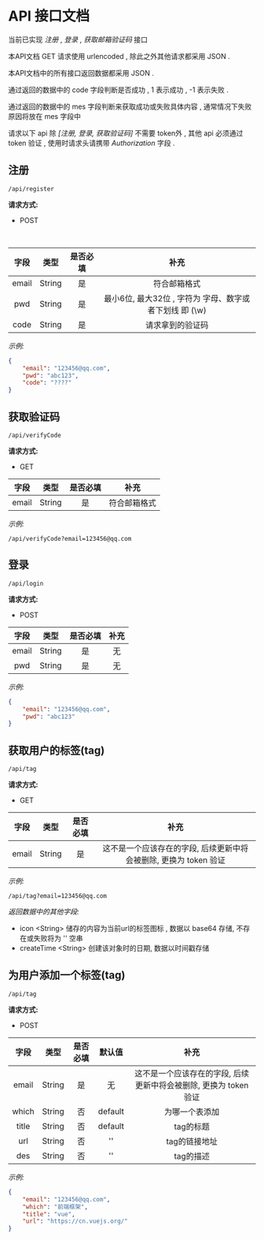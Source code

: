 # API 接口文档

当前已实现 *注册* , *登录* , *获取邮箱验证码* 接口

本API文档 GET 请求使用 urlencoded , 除此之外其他请求都采用 JSON . 

本API文档中的所有接口返回数据都采用 JSON . 

通过返回的数据中的 code 字段判断是否成功 , 1 表示成功 , -1 表示失败 . 

通过返回的数据中的 mes 字段判断来获取成功或失败具体内容 , 通常情况下失败原因将放在 mes 字段中

请求以下 api 除 *[注册, 登录, 获取验证码]* 不需要 token外 , 其他 api 必须通过 token 验证 , 使用时请求头请携带 *Authorization* 字段 . 



## 注册

```api
/api/register
```



**请求方式:** 

- POST

​	

| 字段  | 类型   | 是否必填 |                          补充                           |
| :---: | ------ | :------: | :-----------------------------------------------------: |
| email | String |    是    |                      符合邮箱格式                       |
|  pwd  | String |    是    | 最小6位, 最大32位 , 字符为 字母、数字或者下划线 即 (\w) |
| code  | String |    是    |                    请求拿到的验证码                     |



*示例:*

```json
{
    "email": "123456@qq.com",
    "pwd": "abc123",
    "code": "????"
}
```





## 获取验证码

```api
/api/verifyCode
```



**请求方式:**

- GET



| 字段  |  类型  | 是否必填 |     补充     |
| :---: | :----: | :------: | :----------: |
| email | String |    是    | 符合邮箱格式 |



*示例:*

```urlenconded
/api/verifyCode?email=123456@qq.com
```





## 登录

```api
/api/login
```



**请求方式:**

- POST



| 字段  |  类型  | 是否必填 | 补充 |
| :---: | :----: | :------: | :--: |
| email | String |    是    |  无  |
|  pwd  | String |    是    |  无  |



*示例:*

```json
{
    "email": "123456@qq.com",
    "pwd": "abc123"
}
```





## 获取用户的标签(tag)

```api
/api/tag
```



**请求方式:**

- GET



| 字段  |  类型  | 是否必填 |                             补充                             |
| :---: | :----: | :------: | :----------------------------------------------------------: |
| email | String |    是    | 这不是一个应该存在的字段, 后续更新中将会被删除, 更换为 token 验证 |



*示例:*

```urlencoded
/api/tag?email=123456@qq.com
```



*返回数据中的其他字段:*

- icon \<String> 储存的内容为当前url的标签图标 , 数据以 base64 存储, 不存在或失败将为 '' 空串
- createTime \<String> 创建该对象时的日期, 数据以时间戳存储



## 为用户添加一个标签(tag)

```api
/api/tag
```



**请求方式:**

- POST



| 字段  |  类型  | 是否必填 | 默认值  |                             补充                             |
| :---: | :----: | :------: | :-----: | :----------------------------------------------------------: |
| email | String |    是    |   无    | 这不是一个应该存在的字段, 后续更新中将会被删除, 更换为 token 验证 |
| which | String |    否    | default |                        为哪一个表添加                        |
| title | String |    否    | default |                          tag的标题                           |
|  url  | String |    否    |   ''    |                        tag的链接地址                         |
|  des  | String |    否    |   ''    |                          tag的描述                           |



*示例:*

```json
{
    "email": "123456@qq.com",
    "which": "前端框架",
    "title": "vue",
    "url": "https://cn.vuejs.org/"
}
```


